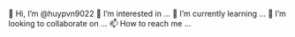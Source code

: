 👋 Hi, I’m @huypvn9022
👀 I’m interested in ...
🌱 I’m currently learning ...
💞️ I’m looking to collaborate on ...
📫 How to reach me ...
